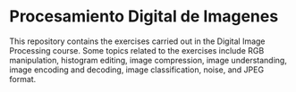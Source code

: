 # Procesamiento Digital de Imagenes

This repository contains the exercises carried out in the Digital Image Processing course. Some topics related to the exercises include RGB manipulation, histogram editing, image compression, image understanding, image encoding and decoding, image classification, noise, and JPEG format.
